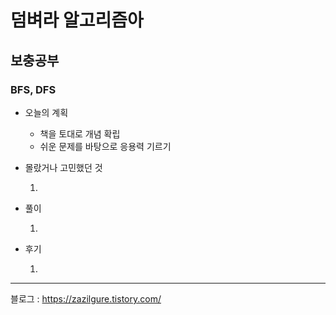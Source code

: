 # 덤벼라 알고리즘아

## 보충공부

### BFS, DFS
 
* 오늘의 계획
    - 책을 토대로 개념 확립
    - 쉬운 문제를 바탕으로 응용력 기르기

* 몰랐거나 고민했던 것

    1. 
* 풀이

    1. 
* 후기

    1. 

---
블로그 : https://zazilgure.tistory.com/